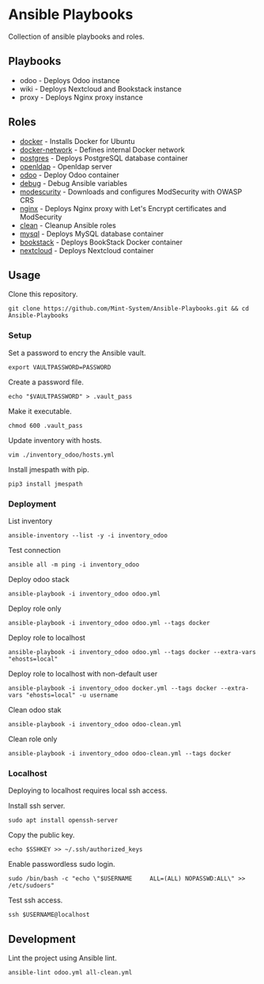 # Ansible Playbooks

Collection of ansible playbooks and roles.

## Playbooks

* odoo - Deploys Odoo instance
* wiki - Deploys Nextcloud and Bookstack instance
* proxy - Deploys Nginx proxy instance

## Roles

* [docker](./roles/docker/README.md) - Installs Docker for Ubuntu
* [docker-network](./roles/docker-network/README.md) - Defines internal Docker network
* [postgres](./roles/postgres/README.md) - Deploys PostgreSQL database container
* [openldap](./roles/openldap/README.md) - Openldap server
* [odoo](./roles/odoo/README.md) - Deploy Odoo container
* [debug](./roles/debug/README.md) - Debug Ansible variables
* [modescurity](./roles/modescurity/README.md) - Downloads and configures ModSecurity with OWASP CRS
* [nginx](./roles/nginx/README.md) - Deploys Nginx proxy with Let's Encrypt certificates and ModSecurity
* [clean](./roles/clean/README.md) - Cleanup Ansible roles
* [mysql](./roles/mysql/README.md) - Deploys MySQL database container
* [bookstack](./roles/bookstack/README.md) - Deploys BookStack Docker container
* [nextcloud](./roles/nextcloud/README.md) - Deploys Nextcloud container

## Usage

Clone this repository.

`git clone https://github.com/Mint-System/Ansible-Playbooks.git && cd Ansible-Playbooks`

### Setup

Set a password to encry the Ansible vault.

`export VAULTPASSWORD=PASSWORD`

Create a password file.

`echo "$VAULTPASSWORD" > .vault_pass`

Make it executable.

`chmod 600 .vault_pass`

Update inventory with hosts.

`vim ./inventory_odoo/hosts.yml`

Install jmespath with pip.

`pip3 install jmespath`

### Deployment

List inventory

`ansible-inventory --list -y -i inventory_odoo`

Test connection

`ansible all -m ping -i inventory_odoo`

Deploy odoo stack

`ansible-playbook -i inventory_odoo odoo.yml`

Deploy role only

`ansible-playbook -i inventory_odoo odoo.yml --tags docker`

Deploy role to localhost

`ansible-playbook -i inventory_odoo odoo.yml --tags docker --extra-vars "ehosts=local"`

Deploy role to localhost with non-default user

`ansible-playbook -i inventory_odoo docker.yml --tags docker --extra-vars "ehosts=local" -u username`

Clean odoo stak

`ansible-playbook -i inventory_odoo odoo-clean.yml`

Clean role only

`ansible-playbook -i inventory_odoo odoo-clean.yml --tags docker`

### Localhost

Deploying to localhost requires local ssh access.

Install ssh server.

`sudo apt install openssh-server`

Copy the public key.

`echo $SSHKEY >> ~/.ssh/authorized_keys`

Enable passwordless sudo login.

`sudo /bin/bash -c "echo \"$USERNAME     ALL=(ALL) NOPASSWD:ALL\" >> /etc/sudoers"`

Test ssh access.

`ssh $USERNAME@localhost`

## Development

Lint the project using Ansible lint.

`ansible-lint odoo.yml all-clean.yml`
